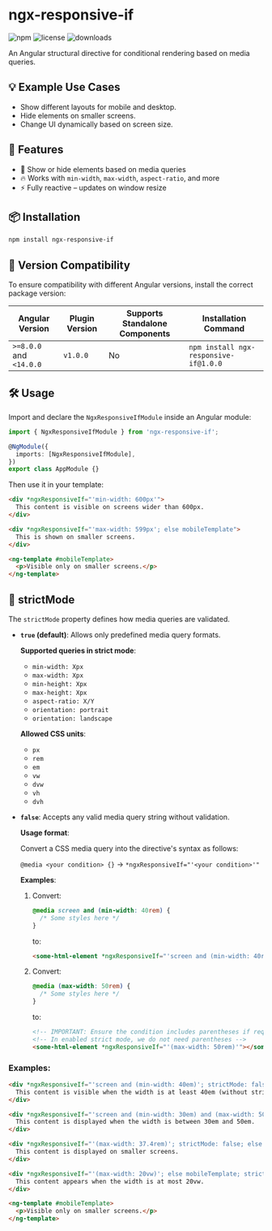 # ngx-responsive-if

![npm](https://img.shields.io/npm/v/ngx-responsive-if)
![license](https://img.shields.io/npm/l/ngx-responsive-if)
![downloads](https://img.shields.io/npm/dt/ngx-responsive-if)

An Angular structural directive for conditional rendering based on media queries.

## 💡 Example Use Cases

- Show different layouts for mobile and desktop.
- Hide elements on smaller screens.
- Change UI dynamically based on screen size.

## 🚀 Features

- 📱 Show or hide elements based on media queries
- 🔥 Works with `min-width`, `max-width`, `aspect-ratio`, and more
- ⚡ Fully reactive – updates on window resize

## 📦 Installation

```sh
npm install ngx-responsive-if
```

## 📌 Version Compatibility

To ensure compatibility with different Angular versions, install the correct package version:

| Angular Version          | Plugin Version | Supports Standalone Components | Installation Command                  |
|--------------------------|----------------|--------------------------------|---------------------------------------|
| `>=8.0.0` and `<14.0.0`  | `v1.0.0`       | No                             | `npm install ngx-responsive-if@1.0.0` |

## 🛠️ Usage

Import and declare the `NgxResponsiveIfModule` inside an Angular module:

```ts
import { NgxResponsiveIfModule } from 'ngx-responsive-if';

@NgModule({
  imports: [NgxResponsiveIfModule],
})
export class AppModule {}
```

Then use it in your template:

```html
<div *ngxResponsiveIf="'min-width: 600px'">
  This content is visible on screens wider than 600px.
</div>

<div *ngxResponsiveIf="'max-width: 599px'; else mobileTemplate">
  This is shown on smaller screens.
</div>

<ng-template #mobileTemplate>
  <p>Visible only on smaller screens.</p>
</ng-template>
```

## 🔧 strictMode

The `strictMode` property defines how media queries are validated.

- **`true` (default)**: Allows only predefined media query formats.

  **Supported queries in strict mode**:
  - `min-width: Xpx`
  - `max-width: Xpx`
  - `min-height: Xpx`
  - `max-height: Xpx`
  - `aspect-ratio: X/Y`
  - `orientation: portrait`
  - `orientation: landscape`

  **Allowed CSS units**:
  - `px`
  - `rem`
  - `em`
  - `vw`
  - `dvw`
  - `vh`
  - `dvh`

- **`false`**: Accepts any valid media query string without validation.

  **Usage format**:

  Convert a CSS media query into the directive's syntax as follows:
  
  `@media <your condition> {}` -> `*ngxResponsiveIf="'<your condition>'"`

  **Examples**:

  1. Convert:
     ```css
     @media screen and (min-width: 40rem) {
       /* Some styles here */
     }
     ```
     to:
     ```html
     <some-html-element *ngxResponsiveIf="'screen and (min-width: 40rem)'"></some-html-element>
     ```

  2. Convert:
     ```css
     @media (max-width: 50rem) {
       /* Some styles here */
     }
     ```
     to:
     ```html
     <!-- IMPORTANT: Ensure the condition includes parentheses if required -->
     <!-- In enabled strict mode, we do not need parentheses -->
     <some-html-element *ngxResponsiveIf="'(max-width: 50rem)'"></some-html-element>
     ```

### Examples:

```html
<div *ngxResponsiveIf="'screen and (min-width: 40em)'; strictMode: false">
  This content is visible when the width is at least 40em (without strict validation).
</div>

<div *ngxResponsiveIf="'screen and (min-width: 30em) and (max-width: 50em)'; strictMode: false">
  This content is displayed when the width is between 30em and 50em.
</div>

<div *ngxResponsiveIf="'(max-width: 37.4rem)'; strictMode: false; else mobileTemplate">
  This content is displayed on smaller screens.
</div>

<div *ngxResponsiveIf="'(max-width: 20vw)'; else mobileTemplate; strictMode: false">
  This content appears when the width is at most 20vw.
</div>

<ng-template #mobileTemplate>
  <p>Visible only on smaller screens.</p>
</ng-template>
```
